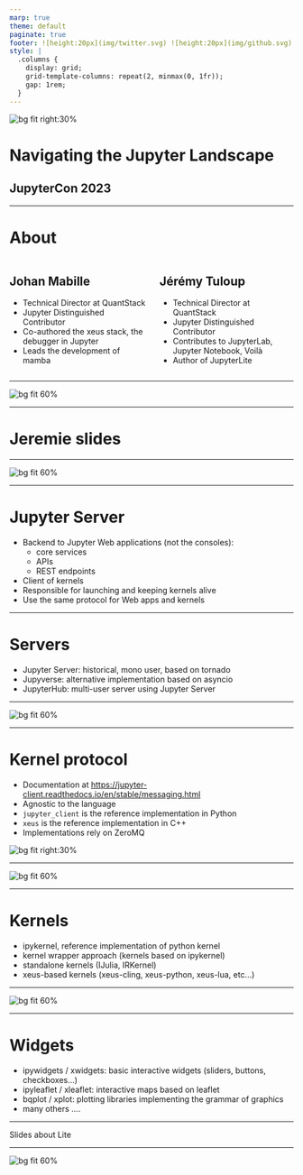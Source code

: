 ```yaml
---
marp: true
theme: default
paginate: true
footer: ![height:20px](img/twitter.svg) ![height:20px](img/github.svg) @JohanMabille @jtpio @QuantStack
style: |
  .columns {
    display: grid;
    grid-template-columns: repeat(2, minmax(0, 1fr));
    gap: 1rem;
  }
---
```


<style>
section::after {
  content: attr(data-marpit-pagination) '/' attr(data-marpit-pagination-total);
}
img[alt~="center"] {
  display: block;
  margin: 0 auto;
}
</style>

![bg fit right:30%](https://jupyter.org/assets/homepage/main-logo.svg)

# Navigating the Jupyter Landscape

## JupyterCon 2023

---

# About
<div class="columns">
<div>

## Johan Mabille

- Technical Director at QuantStack
- Jupyter Distinguished Contributor
- Co-authored the xeus stack, the debugger in Jupyter
- Leads the development of mamba

</div>
<div>

## Jérémy Tuloup

- Technical Director at QuantStack
- Jupyter Distinguished Contributor
- Contributes to JupyterLab, Jupyter Notebook, Voilà
- Author of JupyterLite

</div>
</div>

---

![bg fit 60%](img/repos_map.svg)

---

# Jeremie slides

---

![bg fit 60%](img/client_server_kernel-0.svg)

---

# Jupyter Server

- Backend to Jupyter Web applications (not the consoles):
    - core services
    - APIs
    - REST endpoints
- Client of kernels
- Responsible for launching and keeping kernels alive
- Use the same protocol for Web apps and kernels

---

# Servers

- Jupyter Server: historical, mono user, based on tornado
- Jupyverse: alternative implementation based on asyncio
- JupyterHub: multi-user server using Jupyter Server

---

![bg fit 60%](img/client_server_kernel-1.svg)

---

# Kernel protocol

- Documentation at https://jupyter-client.readthedocs.io/en/stable/messaging.html
- Agnostic to the language
- `jupyter_client` is the reference implementation in Python
- `xeus` is the reference implementation in C++
- Implementations rely on ZeroMQ

![bg fit right:30%](https://xeus.readthedocs.io/en/latest/_images/jupyter_archi.svg)

---

![bg fit 60%](img/client_server_kernel-2.svg)

---

# Kernels

- ipykernel, reference implementation of python kernel
- kernel wrapper approach (kernels based on ipykernel)
- standalone kernels (IJulia, IRKernel)
- xeus-based kernels (xeus-cling, xeus-python, xeus-lua, etc...)

---

![bg fit 60%](img/widgets.svg)

---

# Widgets

- ipywidgets / xwidgets: basic interactive widgets (sliders, buttons, checkboxes...)
- ipyleaflet / xleaflet: interactive maps based on leaflet
- bqplot / xplot: plotting libraries implementing the grammar of graphics
- many others ....

---

Slides about Lite

---

![bg fit 60%](img/repos_map.svg)


